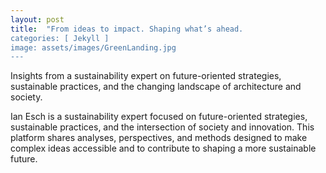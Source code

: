 ```yaml
---
layout: post
title:  "From ideas to impact. Shaping what’s ahead.
categories: [ Jekyll ]
image: assets/images/GreenLanding.jpg
---
```

Insights from a sustainability expert on future-oriented strategies, sustainable practices, and the changing landscape of architecture and society.

Ian Esch is a sustainability expert focused on future-oriented strategies, sustainable practices, and the intersection of society and innovation.
This platform shares analyses, perspectives, and methods designed to make complex ideas accessible and to contribute to shaping a more sustainable future.


